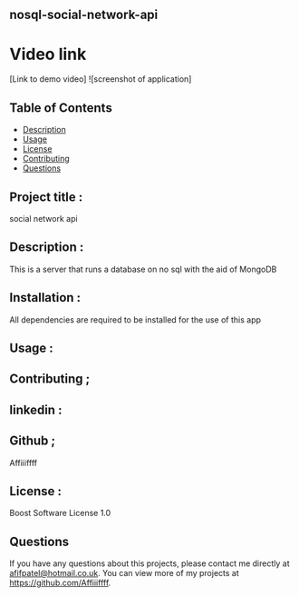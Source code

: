 ## nosql-social-network-api


# Video link

[Link to demo video]
![screenshot of application]

## Table of Contents

- [Description](#Description)
- [Usage](#Usage)
- [License](#license)
- [Contributing](#Contributing)
- [Questions](#questions)

## Project title :

social network api

## Description :

This is a server that runs a database on no sql with the aid of MongoDB

## Installation :

All dependencies are required to be installed for the use of this app

## Usage :

## Contributing ;

## linkedin :

## Github ;

Affiiiffff

## License :

Boost Software License 1.0

## Questions

If you have any questions about this projects, please contact me directly at afifpatel@hotmail.co.uk. You can view more of my projects at https://github.com/Affiiiffff.